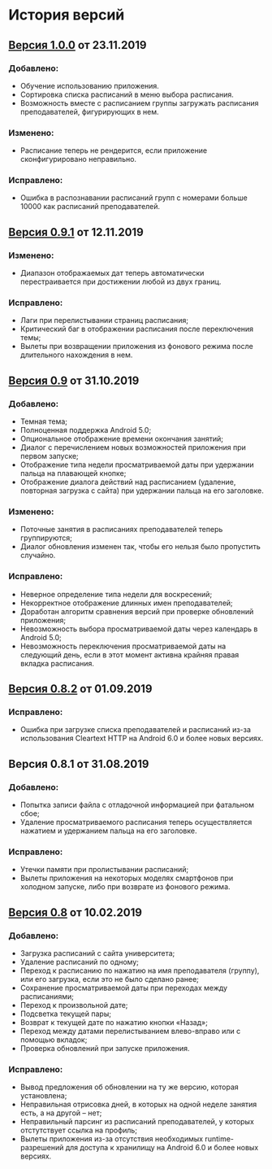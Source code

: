 # История версий

## [Версия 1.0.0](https://github.com/shults-s/SmtuSchedule/releases/tag/1.0.0) от 23.11.2019
### Добавлено:
- Обучение использованию приложения.
- Сортировка списка расписаний в меню выбора расписания.
- Возможность вместе с расписанием группы загружать расписания преподавателей, фигурирующих в нем.

### Изменено:
- Расписание теперь не рендерится, если приложение сконфигурировано неправильно.

### Исправлено:
- Ошибка в распознавании расписаний групп с номерами больше 10000 как расписаний преподавателей.

## [Версия 0.9.1](https://github.com/shults-s/SmtuSchedule/releases/tag/0.9.1) от 12.11.2019
### Изменено:
- Диапазон отображаемых дат теперь автоматически перестраивается при достижении любой из двух границ.

### Исправлено:
- Лаги при перелистывании страниц расписания;
- Критический баг в отображении расписания после переключения темы;
- Вылеты при возвращении приложения из фонового режима после длительного нахождения в нем.

## [Версия 0.9](https://github.com/shults-s/SmtuSchedule/releases/tag/0.9) от 31.10.2019
### Добавлено:
- Темная тема;
- Полноценная поддержка Android 5.0;
- Опциональное отображение времени окончания занятий;
- Диалог с перечислением новых возможностей приложения при первом запуске;
- Отображение типа недели просматриваемой даты при удержании пальца на плавающей кнопке;
- Отображение диалога действий над расписанием (удаление, повторная загрузка с сайта) при удержании пальца на его заголовке.

### Изменено:
- Поточные занятия в расписаниях преподавателей теперь группируются;
- Диалог обновления изменен так, чтобы его нельзя было пропустить случайно.

### Исправлено:
- Неверное определение типа недели для воскресений;
- Некорректное отображение длинных имен преподавателей;
- Доработан алгоритм сравнения версий при проверке обновлений приложения;
- Невозможность выбора просматриваемой даты через календарь в Android 5.0;
- Невозможность переключения просматриваемой даты на следующий день, если в этот момент активна крайняя правая вкладка расписания.

## [Версия 0.8.2](https://github.com/shults-s/SmtuSchedule/releases/tag/0.8.2) от 01.09.2019
### Исправлено:
- Ошибка при загрузке списка преподавателей и расписаний из-за использования Cleartext HTTP на Android 6.0 и более новых версиях.

## Версия 0.8.1 от 31.08.2019
### Добавлено:
- Попытка записи файла с отладочной информацией при фатальном сбое;
- Удаление просматриваемого расписания теперь осуществляется нажатием и удержанием пальца на его заголовке.

### Исправлено:
- Утечки памяти при пролистывании расписаний;
- Вылеты приложения на некоторых моделях смартфонов при холодном запуске, либо при возврате из фонового режима.

## [Версия 0.8](https://github.com/shults-s/SmtuSchedule/releases/tag/0.8) от 10.02.2019
### Добавлено:
- Загрузка расписаний с сайта университета;
- Удаление расписаний по одному;
- Переход к расписанию по нажатию на имя преподавателя (группу), или его загрузка, если это не было сделано ранее;
- Сохранение просматриваемой даты при переходах между расписаниями;
- Переход к произвольной дате;
- Подсветка текущей пары;
- Возврат к текущей дате по нажатию кнопки «Назад»;
- Переход между датами перелистыванием влево-вправо или с помощью вкладок;
- Проверка обновлений при запуске приложения.

### Исправлено:
- Вывод предложения об обновлении на ту же версию, которая установлена;
- Неправильная отрисовка дней, в которых на одной неделе занятия есть, а на другой – нет;
- Неправильный парсинг из расписаний преподавателей, у которых отстутствует ссылка на профиль;
- Вылеты приложения из-за отсутствия необходимых runtime-разрешений для доступа к хранилищу на Android 6.0 и более новых версиях.